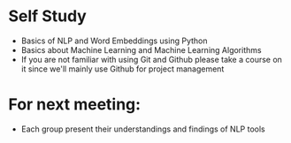 # Self Study
- Basics of NLP and Word Embeddings using Python
- Basics about Machine Learning and Machine Learning Algorithms
- If you are not familiar with using Git and Github please take a course on it since we'll mainly use Github for project management

# For next meeting:
- Each group present their understandings and findings of NLP tools